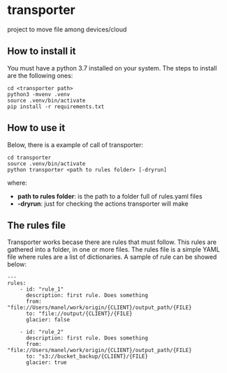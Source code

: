 # transporter
project to move file among devices/cloud

## How to install it
You must have a python 3.7 installed on your system.
The steps to install are the following ones:

    cd <transporter path>
    python3 -mvenv .venv
    source .venv/bin/activate
    pip install -r requirements.txt


## How to use it
Below, there is a example of call of transporter:

    cd transporter
    source .venv/bin/activate
    python transporter <path to rules folder> [-dryrun]

where:
* **path to rules folder**: is the path to a folder full of rules.yaml files
* **-dryrun**: just for checking the actions transporter will make

## The rules file
Transporter works becase there are rules that must follow. This rules are gathered into a folder, in one or more files.
The rules file is a simple YAML file where rules are a list of dictionaries.
A sample of rule can be showed below:

    ---
    rules:
        - id: "rule_1"
          description: first rule. Does something
          from: "file://Users/manel/work/origin/{CLIENT}/output_path/{FILE}
          to: "file://output/{CLIENT}/{FILE}
          glacier: false

        - id: "rule_2"
          description: first rule. Does something
          from: "file://Users/manel/work/origin/{CLIENT}/output_path/{FILE}
          to: "s3://bucket_backup/{CLIENT}/{FILE}
          glacier: true
